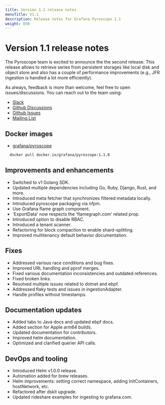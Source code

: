 ```yaml
---
title: Version 1.1 release notes
menuTitle: V1.1
description: Release notes for Grafana Pyroscope 1.1
weight: 850
---
```


# Version 1.1 release notes

The Pyroscope team is excited to announce the the second release. This release allows to retrieve series from persistent storages like local disk and object store and also has a couple of performance improvements (e.g., JFR ingestion is handled a lot more efficiently).

As always, feedback is more than welcome, feel free to open issues/discussions.
You can reach out to the team using:

- [Slack](https://grafana.slack.com/archives/C047CCW6YM8)
- [Github Discussions](https://github.com/grafana/pyroscope/discussions)
- [Github Issues](https://github.com/grafana/pyroscope/issues)
- [Mailing List](https://groups.google.com/g/pyroscope-team)

## Docker images

- [grafana/pyroscope](https://hub.docker.com/r/grafana/pyroscope/tags)

```bash
  docker pull docker.io/grafana/pyroscope:1.1.0
```

## Improvements and enhancements

- Switched to v1 Golang SDK.
- Updated multiple dependencies including Go, Ruby, Django, Rust, and more.
- Introduced meta fetcher that synchronizes filtered metadata locally.
- Introduced pyroscope packaging via nfpm.
- Use Grafana flame graph component.
- 'ExportData' now respects the 'flamegraph.com' related prop.
- Introduced option to disable RBAC.
- Introduced a tenant scanner.
- Refactoring for block compaction to enable shard-splitting.
- Improved multitenancy default behavior documentation.

## Fixes

- Addressed various race conditions and bug fixes.
- Improved URL handling and pprof merges.
- Fixed various documentation inconsistencies and outdated references.
- Fixed broken links.
- Resolved multiple issues related to dotnet and ebpf.
- Addressed flaky tests and issues in ingestionAdapter.
- Handle profiles without timestamps.

## Documentation updates

- Added tabs to Java docs and updated ebpf docs.
- Added section for Apple arm64 builds.
- Updated documentation for contributors.
- Improved helm documentation.
- Optimized and clarified querier API calls.

## DevOps and tooling

- Introduced Helm v1.0.0 release.
- Automation added for brew releases.
- Helm improvements: setting correct namespace, adding initContainers, hostNetwork, etc.
- Refactored after dskit upgrade.
- Updated rideshare examples for ingesting to grafana.com.
